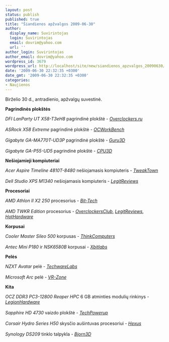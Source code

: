 ```yaml
---
layout: post
status: publish
published: true
title: "Šiandienos apžvalgos 2009-06-30"
author:
  display_name: Suvirintojas
  login: Suvirintojas
  email: dovrim@yahoo.com
  url: ''
author_login: Suvirintojas
author_email: dovrim@yahoo.com
wordpress_id: 3679
wordpress_url: http://localhost/site/new/siandienos_apzvalgos_20090630/
date: '2009-06-30 22:32:35 +0300'
date_gmt: '2009-06-30 22:32:35 +0300'
categories:
- Naujienos
---
```

<p>Birželio 30 d., antradienio, apžvalgų suvestinė.</p>
<p><b>Pagrindinės plokštės</b></p>
<p><i>DFI LanParty UT X58-T3eH8</i> pagrindinė plokštė - <i><a class="ns" href="http://www.overclockers.ru/lab/33496.shtml">Overclockers.ru</a></i><br />
<br /><i>ASRock X58 Extreme</i> pagrindinė plokštė - <i><a class="ns" href="http://www.ocworkbench.com/2009/asrock/X58-Extreme/g1.htm">OCWorkBench</a></i><br />
<br /><i>Gigabyte GA-MA770T-UD3P</i> pagrindinė plokštė - <i><a class="ns" href="http://www.guru3d.com/article/gigabyte-ga-ma770t-ud3p-motherboard-review/">Guru3D</a></i><br />
<br /><i>Gigabyte GA-P55-UD5</i> pagrindinė plokštė - <i><a class="ns" href="http://www.cpu3d.com/review/7955-1/exclusive-gigabyte-ga-p55-ud5-motherboard/introduction.html">CPU3D</a></i></p>
<p><b>Nešiojamieji kompiuteriai</b></p>
<p><i>Acer Aspire Timeline 4810T-8480</i> nešiojamasis kompiuteris - <i><a class="ns" href="http://www.tweaktown.com/reviews/2804/acer_aspire_timeline_4810t_8480_notebook/index.html">TweakTown</a></i><br />
<br /><i>Dell Studio XPS M1340</i> nešiojamasis kompiuteris - <i><a class="ns" href="http://www.trustedreviews.com/laptops/review/2009/06/30/Dell-Studio-XPS-M1340-from-PC-World/p1">LegitReviews</a></i></p>
<p><b>Procesoriai</b></p>
<p><i>AMD Athlon II X2 250</i> procesorius - <i><a class="ns" href="http://www.bit-tech.net/hardware/cpus/2009/06/30/amd-athlon-ii-x2-250-cpu-review/1">Bit-Tech</a></i><br />
<br /><i>AMD TWKR Edition</i> procesorius - <i><a class="ns" href="http://www.overclockersclub.com/reviews/amd_twkr_edition_cpu_preview/">OverclockersClub</a></i>, <i><a class="ns" href="http://www.legitreviews.com/article/1009/1/">LegitReviews</a></i>, <i><a class="ns" href="http://hothardware.com/articles/AMD-Phenom-II-Black-Edition-TWKR/">HotHardware</a></i></p>
<p><b>Korpusai</b></p>
<p><i>Cooler Master Sileo 500</i> korpusas - <i><a class="ns" href="http://www.thinkcomputers.org/index.php?x=reviews&id=1002">ThinkComputers</a></i><br />
<br /><i>Antec Mini P180</i> ir <i>NSK6580B</i> korpusai - <i><a class="ns" href="http://www.xbitlabs.com/articles/other/display/antec-mini-p180-nsk6580b.html">Xbitlabs</a></i></p>
<p><b>Pelės</b></p>
<p><i>NZXT Avatar</i> pelė - <i><a class="ns" href="http://www.techwarelabs.com/nzxt-avatar-gaming-mouse/">TechwareLabs</a></i><br />
<br /><i>Microsoft Arc</i> pelė - <i><a class="ns" href="http://vr-zone.com/articles/microsoft-arc-mouse/6978.html?doc=6978">VR-Zone</a></i></p>
<p><b>Kita</b></p>
<p><i>OCZ DDR3 PC3-12800 Reaper HPC</i> 6 GB atminties modulių rinkinys - <i><a class="ns" href="http://www.legionhardware.com/document.php?id=841">LegionHardware</a></i><br />
<br /><i>Sapphire HD 4730</i> vaizdo plokštė - <i><a class="ns" href="http://www.techpowerup.com/reviews/Sapphire/HD_4730/">TechPowerup</a></i><br />
<br /><i>Corsair Hydro Series H50</i> skysčio aušintuvas procesoriui - <i><a class="ns" href="http://www.hexus.net/content/item.php?item=19073&page=2">Hexus</a></i><br />
<br /><i>Synology DS209</i> tinklo talpykla - <i><a class="ns" href="http://www.bjorn3d.com/read.php?cID=1583">Bjorn3D</a></i><br /></p>
